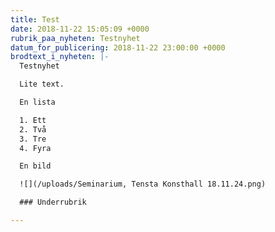 ```yaml
---
title: Test
date: 2018-11-22 15:05:09 +0000
rubrik_paa_nyheten: Testnyhet
datum_for_publicering: 2018-11-22 23:00:00 +0000
brodtext_i_nyheten: |-
  Testnyhet

  Lite text.

  En lista

  1. Ett
  2. Två
  3. Tre
  4. Fyra

  En bild

  ![](/uploads/Seminarium, Tensta Konsthall 18.11.24.png)

  ### Underrubrik

---
```

